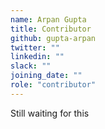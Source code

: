 ```yaml
---
name: Arpan Gupta
title: Contributor
github: gupta-arpan
twitter: ""
linkedin: ""
slack: ""
joining_date: ""
role: "contributor"
---
```


Still waiting for this

